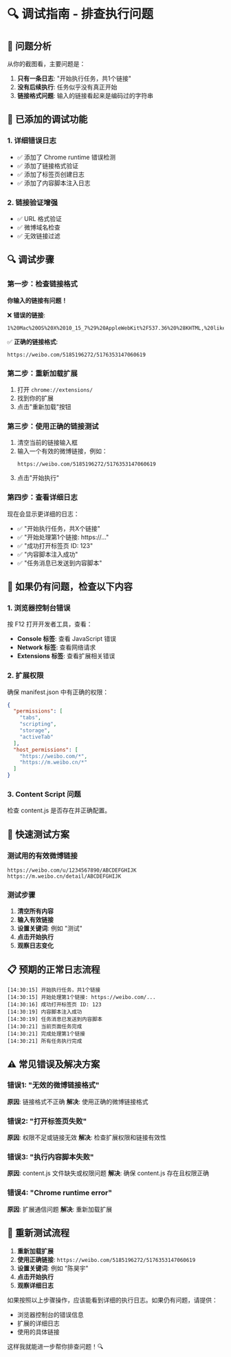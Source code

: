 # 🔍 调试指南 - 排查执行问题

## 🚨 问题分析

从你的截图看，主要问题是：
1. **只有一条日志**: "开始执行任务，共1个链接"
2. **没有后续执行**: 任务似乎没有真正开始
3. **链接格式问题**: 输入的链接看起来是编码过的字符串

## 🔧 已添加的调试功能

### 1. **详细错误日志**
- ✅ 添加了 Chrome runtime 错误检测
- ✅ 添加了链接格式验证
- ✅ 添加了标签页创建日志
- ✅ 添加了内容脚本注入日志

### 2. **链接验证增强**
- ✅ URL 格式验证
- ✅ 微博域名检查
- ✅ 无效链接过滤

## 🔍 调试步骤

### 第一步：检查链接格式
**你输入的链接有问题！**

❌ **错误的链接**:
```
1%20Mac%20OS%20X%2010_15_7%29%20AppleWebKit%2F537.36%20%28KHTML,%20like%20Gecko%29%20Chrome%2F137.0.0.0%20Safari%2F537.36%20Edg%2F137.0.0.0
```

✅ **正确的链接格式**:
```
https://weibo.com/5185196272/5176353147060619
```

### 第二步：重新加载扩展
1. 打开 `chrome://extensions/`
2. 找到你的扩展
3. 点击"重新加载"按钮

### 第三步：使用正确的链接测试
1. 清空当前的链接输入框
2. 输入一个有效的微博链接，例如：
   ```
   https://weibo.com/5185196272/5176353147060619
   ```
3. 点击"开始执行"

### 第四步：查看详细日志
现在会显示更详细的日志：
- ✅ "开始执行任务，共X个链接"
- ✅ "开始处理第1个链接: https://..."
- ✅ "成功打开标签页 ID: 123"
- ✅ "内容脚本注入成功"
- ✅ "任务消息已发送到内容脚本"

## 🐛 如果仍有问题，检查以下内容

### 1. **浏览器控制台错误**
按 F12 打开开发者工具，查看：
- **Console 标签**: 查看 JavaScript 错误
- **Network 标签**: 查看网络请求
- **Extensions 标签**: 查看扩展相关错误

### 2. **扩展权限**
确保 manifest.json 中有正确的权限：
```json
{
  "permissions": [
    "tabs",
    "scripting",
    "storage",
    "activeTab"
  ],
  "host_permissions": [
    "https://weibo.com/*",
    "https://m.weibo.cn/*"
  ]
}
```

### 3. **Content Script 问题**
检查 content.js 是否存在并正确配置。

## 🎯 快速测试方案

### 测试用的有效微博链接
```
https://weibo.com/u/1234567890/ABCDEFGHIJK
https://m.weibo.cn/detail/ABCDEFGHIJK
```

### 测试步骤
1. **清空所有内容**
2. **输入有效链接**
3. **设置关键词**: 例如 "测试"
4. **点击开始执行**
5. **观察日志变化**

## 📋 预期的正常日志流程

```
[14:30:15] 开始执行任务，共1个链接
[14:30:15] 开始处理第1个链接: https://weibo.com/...
[14:30:16] 成功打开标签页 ID: 123
[14:30:19] 内容脚本注入成功
[14:30:19] 任务消息已发送到内容脚本
[14:30:21] 当前页面任务完成
[14:30:21] 完成处理第1个链接
[14:30:21] 所有任务执行完成
```

## ⚠️ 常见错误及解决方案

### 错误1: "无效的微博链接格式"
**原因**: 链接格式不正确
**解决**: 使用正确的微博链接格式

### 错误2: "打开标签页失败"
**原因**: 权限不足或链接无效
**解决**: 检查扩展权限和链接有效性

### 错误3: "执行内容脚本失败"
**原因**: content.js 文件缺失或权限问题
**解决**: 确保 content.js 存在且权限正确

### 错误4: "Chrome runtime error"
**原因**: 扩展通信问题
**解决**: 重新加载扩展

## 🔄 重新测试流程

1. **重新加载扩展**
2. **使用正确链接**: `https://weibo.com/5185196272/5176353147060619`
3. **设置关键词**: 例如 "陈昊宇"
4. **点击开始执行**
5. **观察详细日志**

如果按照以上步骤操作，应该能看到详细的执行日志。如果仍有问题，请提供：
- 浏览器控制台的错误信息
- 扩展的详细日志
- 使用的具体链接

这样我就能进一步帮你排查问题！🔍
